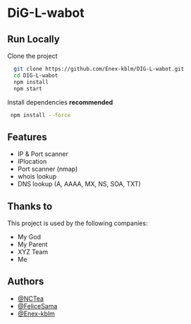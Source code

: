 # DiG-L-wabot

## Run Locally

Clone the project

```bash
  git clone https://github.com/Enex-kblm/DIG-L-wabot.git
  cd DIG-L-wabot
  npm install
  npm start
```

Install dependencies **recommended**
```bash
 npm install --force
```

## Features

- IP & Port scanner
- IPlocation
- Port scanner (nmap)
- whois lookup
- DNS lookup (A, AAAA, MX, NS, SOA, TXT)

## Thanks to

This project is used by the following companies:

- My God
- My Parent
- XYZ Team
- Me


## Authors

- [@NCTea](https://github.com/NCTea)
- [@FeliceSama](https://github.com/FeliceSama)
- [@Enex-kblm](https://github.com/Enex-kblm)
